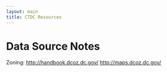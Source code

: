 ```yaml
---
layout: main
title: CTDC Resources
---
```



# Data Source Notes
Zoning: 
http://handbook.dcoz.dc.gov/
http://maps.dcoz.dc.gov/